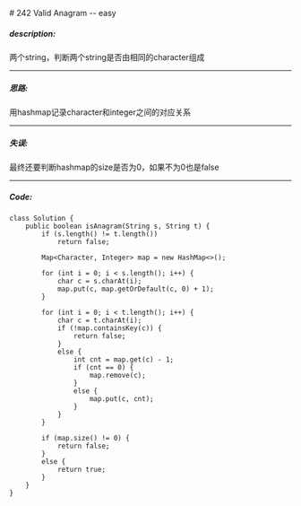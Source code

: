 \# 242 Valid Anagram -- easy
##### description:
两个string，判断两个string是否由相同的character组成
****************
##### 思路:
用hashmap记录character和integer之间的对应关系
**********
##### 失误:
最终还要判断hashmap的size是否为0，如果不为0也是false
**********
##### Code:
```
class Solution {
    public boolean isAnagram(String s, String t) {
        if (s.length() != t.length())
            return false;

        Map<Character, Integer> map = new HashMap<>();

        for (int i = 0; i < s.length(); i++) {
            char c = s.charAt(i);
            map.put(c, map.getOrDefault(c, 0) + 1);
        }

        for (int i = 0; i < t.length(); i++) {
            char c = t.charAt(i);
            if (!map.containsKey(c)) {
                return false;
            }
            else {
                int cnt = map.get(c) - 1;
                if (cnt == 0) {
                    map.remove(c);
                }
                else {
                    map.put(c, cnt);
                }
            }
        }

        if (map.size() != 0) {
            return false;
        }
        else {
            return true;
        }
    }
}
```
